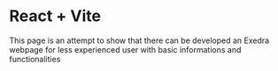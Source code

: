 # React + Vite

This page is an attempt to show that there can be developed an Exedra webpage 
for less experienced user with basic informations and functionalities